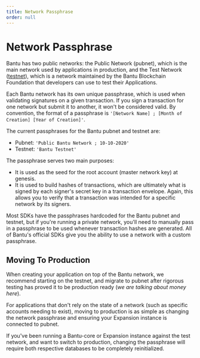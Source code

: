 ```yaml
---
title: Network Passphrase
order: null
---
```


# Network Passphrase

Bantu has two public networks: the Public Network \(pubnet\), which is the main network used by applications in production, and the Test Network \([testnet](testnet.md)\), which is a network maintained by the Bantu Blockchain Foundation that developers can use to test their Applications.

Each Bantu network has its own unique passphrase, which is used when validating signatures on a given transaction. If you sign a transaction for one network but submit it to another, it won't be considered valid. By convention, the format of a passphrase is `'[Network Name] ; [Month of Creation] [Year of Creation]'`.

The current passphrases for the Bantu pubnet and testnet are:

* Pubnet: `'Public Bantu Network ; 10-10-2020'`
* Testnet: `'Bantu Testnet'`

The passphrase serves two main purposes:

* It is used as the seed for the root account \(master network key\) at genesis.
* It is used to build hashes of transactions, which are ultimately what is signed by each signer's secret key in a transaction envelope. Again, this allows you to verify that a transaction was intended for a specific network by its signers.

Most SDKs have the passphrases hardcoded for the Bantu pubnet and testnet, but if you're running a private network, you'll need to manually pass in a passphrase to be used whenever transaction hashes are generated. All of Bantu's official SDKs give you the ability to use a network with a custom passphrase.

## Moving To Production

When creating your application on top of the Bantu network, we recommend starting on the testnet, and migrate to pubnet after rigorous testing has proved it to be production ready \(_we are talking about money here_\).

For applications that don't rely on the state of a network \(such as specific accounts needing to exist\), moving to production is as simple as changing the network passphrase and ensuring your Expansion instance is connected to pubnet.

If you've been running a Bantu-core or Expansion instance against the test network, and want to switch to production, changing the passphrase will require both respective databases to be completely reinitialized.

